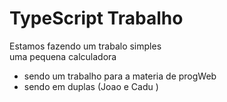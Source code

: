 # TypeScript Trabalho

Estamos fazendo um trabalo simples <br>
uma pequena calculadora
- sendo um trabalho para a materia de progWeb
- sendo em duplas (Joao e Cadu )


